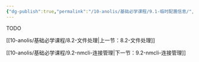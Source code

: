 ```yaml
---
{"dg-publish":true,"permalink":"/10-anolis/基础必学课程/9.1-临时配置信息/","dgPassFrontmatter":true}
---
```


TODO

[[10-anolis/基础必学课程/8.2-文件处理\|上一节：8.2-文件处理]]

[[10-anolis/基础必学课程/9.2-nmcli-连接管理\|下一节：9.2-nmcli-连接管理]]